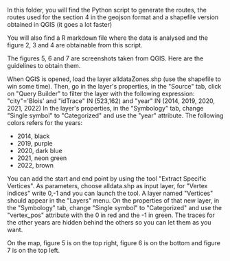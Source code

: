 In this folder, you will find the Python script to generate the routes, the routes used for the section 4 in the geojson format and a shapefile version obtained in QGIS 
(it goes a lot faster)

You will also find a R markdown file where the data is analysed and the figure 2, 3 and 4 are obtainable from this script.

The figures 5, 6 and 7 are screenshots taken from QGIS. Here are the guidelines to obtain them.

When QGIS is opened, load the layer alldataZones.shp (use the shapefile to win some time). Then, go in the layer's properties, in the "Source" tab, click on "Query Builder" to filter the layer with the following expression:
"city"='Blois' and "idTrace" IN (523,162) and "year" IN (2014, 2019, 2020, 2021, 2022)
In the layer's properties, in the "Symbology" tab, change "Single symbol" to "Categorized" and use the "year" attribute. The following colors refers for the years:
- 2014, black
- 2019, purple
- 2020, dark blue
- 2021, neon green
- 2022, brown

You can add the start and end point by using the tool "Extract Specific Vertices". As parameters, choose alldata.shp as input layer, for "Vertex indices" write 0,-1 and you can launch the tool. A layer named "Vertices" should appear in the "Layers" menu. On the properties of that new layer, in the "Symbology" tab, change "Single symbol" to "Categorized" and use the "vertex_pos" attribute with the 0 in red and the -1 in green.
The traces for the other years are hidden behind the others so you can let them as you want.

On the map, figure 5 is on the top right, figure 6 is on the bottom and figure 7 is on the top left.
